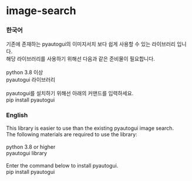 # image-search
### 한국어<br>
기존에 존재하는 pyautogui의 이미지서치 보다 쉽게 사용할 수 있는 라이브러리 입니다.<br>
해당 라이브러리를 사용하기 위해선 다음과 같은 준비물이 필요합니다.<br><br>
python 3.8 이상<br>
pyautogui 라이브러리<br><br>
pyautogui를 설치하기 위해선 아래의 커맨드를 입력하세요.<br>
pip install pyautogui<br>
### English<br>
This library is easier to use than the existing pyautogui image search.<br>
The following materials are required to use the library:<br><br>
python 3.8 or higher<br>
pyautogui library<br><br>
Enter the command below to install pyautogui.<br>
pip install pyautogui<br>

